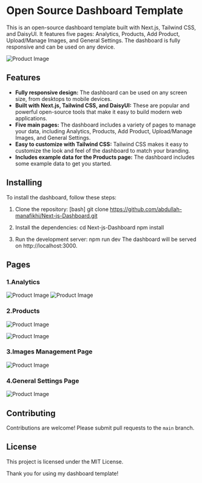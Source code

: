 # Open Source Dashboard Template

This is an open-source dashboard template built with Next.js, Tailwind CSS, and DaisyUI. It features five pages: Analytics, Products, Add Product, Upload/Manage Images, and General Settings. The dashboard is fully responsive and can be used on any device.

![Product Image](https://abdullah.manafikhi.com/api/v1/assets/demo-dashboard-products.png)

## Features

* **Fully responsive design:** The dashboard can be used on any screen size, from desktops to mobile devices.
* **Built with Next.js, Tailwind CSS, and DaisyUI:** These are popular and powerful open-source tools that make it easy to build modern web applications.
* **Five main pages:** The dashboard includes a variety of pages to manage your data, including Analytics, Products, Add Product, Upload/Manage Images, and General Settings.
* **Easy to customize with Tailwind CSS:** Tailwind CSS makes it easy to customize the look and feel of the dashboard to match your branding.
* **Includes example data for the Products page:** The dashboard includes some example data to get you started.

## Installing

To install the dashboard, follow these steps:

1. Clone the repository:
[bash]
git clone https://github.com/abdullah-manafikhi/Next-js-Dashboard.git

2. Install the dependencies:
cd Next-js-Dashboard
npm install

3. Run the development server:
npm run dev
The dashboard will be served on http://localhost:3000.

## Pages
### 1.Analytics
![Product Image](https://abdullah.manafikhi.com/api/v1/assets/demo-dashboard-analyitcs-1.png)
![Product Image](https://abdullah.manafikhi.com/api/v1/assets/demo-dashboard-analyitcs-2.png)

### 2.Products
![Product Image](https://abdullah.manafikhi.com/api/v1/assets/demo-dashboard-products.png)

![Product Image](https://abdullah.manafikhi.com/api/v1/assets/demo-dashboard-add.png)


### 3.Images Management Page
![Product Image](https://abdullah.manafikhi.com/api/v1/assets/demo-dashboard-images.png)

### 4.General Settings Page
![Product Image](https://abdullah.manafikhi.com/api/v1/assets/demo-dashboard-genral.png)

## Contributing

Contributions are welcome! Please submit pull requests to the `main` branch.

## License

This project is licensed under the MIT License.

Thank you for using my dashboard template!
